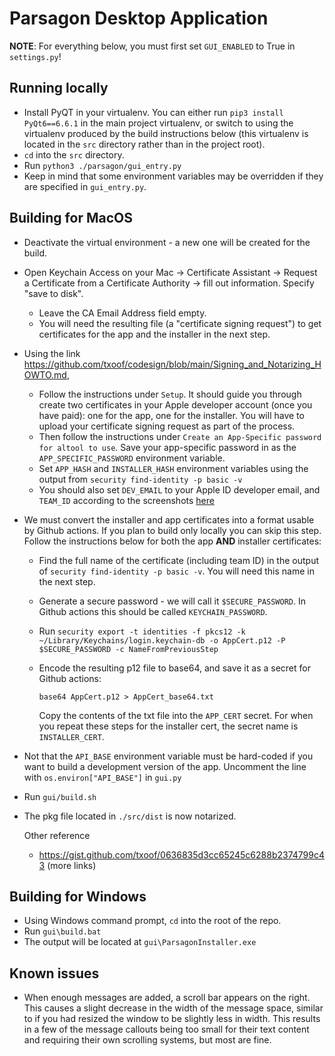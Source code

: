 # Parsagon Desktop Application

**NOTE**: For everything below, you must first set `GUI_ENABLED` to True in `settings.py`!

## Running locally

* Install PyQT in your virtualenv.  You can either run `pip3 install PyQt6==6.6.1` in the main project virtualenv, or switch to using the virtualenv produced by the build instructions below (this virtualenv is located in the `src` directory rather than in the project root).
* `cd` into the `src` directory.
* Run `python3 ./parsagon/gui_entry.py`
* Keep in mind that some environment variables may be overridden if they are specified in `gui_entry.py`.

## Building for MacOS

* Deactivate the virtual environment - a new one will be created for the build.

* Open Keychain Access on your Mac -> Certificate Assistant -> Request a Certificate from a Certificate Authority -> fill out information. Specify "save to disk".

	* Leave the CA Email Address field empty.
	* You will need the resulting file (a "certificate signing request") to get certificates for the app and the installer in the next step.

* Using the link https://github.com/txoof/codesign/blob/main/Signing_and_Notarizing_HOWTO.md, 

  * Follow the instructions under `Setup`.  It should guide you through create two certificates in your Apple developer account (once you have paid): one for the app, one for the installer.  You will have to upload your certificate signing request as part of the process.
  * Then follow the instructions under `Create an App-Specific password for altool to use`.  Save your app-specific password in as the `APP_SPECIFIC_PASSWORD` environment variable.
  * Set `APP_HASH` and `INSTALLER_HASH` environment variables using the output from `security find-identity -p basic -v`
  * You should also set `DEV_EMAIL` to your Apple ID developer email, and `TEAM_ID` according to the screenshots [here](https://apple.stackexchange.com/a/396723)

* We must convert the installer and app certificates into a format usable by Github actions.  If you plan to build only locally you can skip this step.  Follow the instructions below for both the app **AND** installer certificates:

	* Find the full name of the certificate (including team ID) in the output of `security find-identity -p basic -v`. You will need this name in the next step.

	* Generate a secure password - we will call it `$SECURE_PASSWORD`.  In Github actions this should be called `KEYCHAIN_PASSWORD`.

	* Run `security export -t identities -f pkcs12 -k ~/Library/Keychains/login.keychain-db -o AppCert.p12 -P $SECURE_PASSWORD -c NameFromPreviousStep`

	* Encode the resulting p12 file to base64, and save it as a secret for Github actions:

		```
		base64 AppCert.p12 > AppCert_base64.txt
		```

		Copy the contents of the txt file into the `APP_CERT` secret.  For when you repeat these steps for the installer cert, the secret name is `INSTALLER_CERT`.


* Not that the `API_BASE` environment variable must be hard-coded if you want to build a development version of the app.  Uncomment the line with `os.environ["API_BASE"]` in `gui.py`

* Run `gui/build.sh`

* The pkg file located in `./src/dist` is now notarized.

  

  Other reference

  * https://gist.github.com/txoof/0636835d3cc65245c6288b2374799c43 (more links)



## Building for Windows

* Using Windows command prompt, `cd` into the root of the repo.
* Run `gui\build.bat`
* The output will be located at `gui\ParsagonInstaller.exe`



## Known issues

* When enough messages are added, a scroll bar appears on the right.  This causes a slight decrease in the width of the message space, similar to if you had resized the window to be slightly less in width.  This results in a few of the message callouts being too small for their text content and requiring their own scrolling systems, but most are fine.
